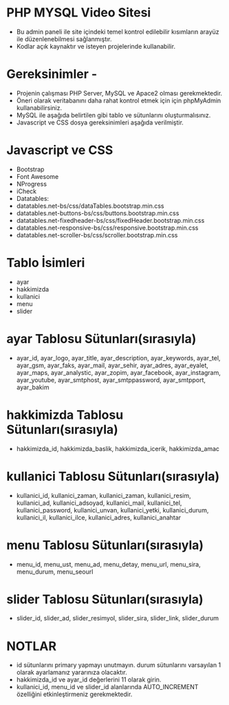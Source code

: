 # PHP MYSQL Video Sitesi

- Bu admin paneli ile site içindeki temel kontrol edilebilir kısımların arayüz ile düzenlenebilmesi sağlanmıştır. 
- Kodlar açık kaynaktır ve isteyen projelerinde kullanabilir.



# Gereksinimler -

- Projenin çalışması PHP Server, MySQL ve Apace2 olması gerekmektedir.
- Öneri olarak veritabanını daha rahat kontrol etmek için için phpMyAdmin kullanabilirsiniz.
- MySQL ile aşağıda belirtilen gibi tablo ve sütunlarını oluşturmalısınız.
- Javascript ve CSS dosya gereksinimleri aşağıda verilmiştir.

# Javascript ve CSS

- Bootstrap
- Font Awesome
- NProgress
- iCheck 
- Datatables:
- datatables.net-bs/css/dataTables.bootstrap.min.css
- datatables.net-buttons-bs/css/buttons.bootstrap.min.css
- datatables.net-fixedheader-bs/css/fixedHeader.bootstrap.min.css
- datatables.net-responsive-bs/css/responsive.bootstrap.min.css
- datatables.net-scroller-bs/css/scroller.bootstrap.min.css


# Tablo İsimleri

- ayar
- hakkimizda
- kullanici
- menu
- slider

# ayar Tablosu Sütunları(sırasıyla)

- ayar_id, ayar_logo, ayar_title, ayar_description, ayar_keywords, ayar_tel, ayar_gsm, ayar_faks, ayar_mail, ayar_sehir, ayar_adres, ayar_eyalet, ayar_maps, ayar_analystic, ayar_zopim, ayar_facebook, ayar_instagram, ayar_youtube, ayar_smtphost, ayar_smtppassword, ayar_smtpport, ayar_bakim

# hakkimizda Tablosu Sütunları(sırasıyla)

- hakkimizda_id, hakkimizda_baslik, hakkimizda_icerik, hakkimizda_amac

# kullanici Tablosu Sütunları(sırasıyla)

- kullanici_id, kullanici_zaman, kullanici_zaman, kullanici_resim, kullanici_ad, kullanici_adsoyad, kullanici_mail, kullanici_tel, kullanici_password, kullanici_unvan, kullanici_yetki, kullanici_durum, kullanici_il, kullanici_ilce, kullanici_adres, kullanici_anahtar

# menu Tablosu Sütunları(sırasıyla)

- menu_id, menu_ust, menu_ad, menu_detay, menu_url, menu_sira, menu_durum, menu_seourl

# slider Tablosu Sütunları(sırasıyla)

- slider_id, slider_ad, slider_resimyol, slider_sira, slider_link, slider_durum


# NOTLAR   

- id sütunlarını primary yapmayı unutmayın. durum sütunlarını varsayılan 1 olarak ayarlamanız yararınıza olacaktır. 
- hakkimizda_id ve ayar_id değerlerini 11 olarak girin.
- kullanici_id, menu_id ve slider_id alanlarında AUTO_INCREMENT özelliğini etkinleştirmeniz gerekmektedir.





